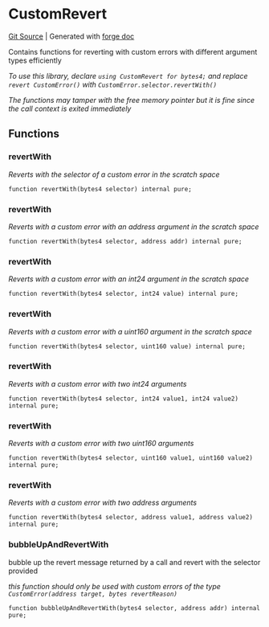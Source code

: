 # CustomRevert
[Git Source](https://github.com/uniswap/v4-core/blob/1141642f8ba4665a50660886a8a8401526677045/src/libraries/CustomRevert.sol)
| Generated with [forge doc](https://book.getfoundry.sh/reference/forge/forge-doc)

Contains functions for reverting with custom errors with different argument types efficiently

*To use this library, declare `using CustomRevert for bytes4;` and replace `revert CustomError()` with
`CustomError.selector.revertWith()`*

*The functions may tamper with the free memory pointer but it is fine since the call context is exited immediately*


## Functions
### revertWith

*Reverts with the selector of a custom error in the scratch space*


```solidity
function revertWith(bytes4 selector) internal pure;
```

### revertWith

*Reverts with a custom error with an address argument in the scratch space*


```solidity
function revertWith(bytes4 selector, address addr) internal pure;
```

### revertWith

*Reverts with a custom error with an int24 argument in the scratch space*


```solidity
function revertWith(bytes4 selector, int24 value) internal pure;
```

### revertWith

*Reverts with a custom error with a uint160 argument in the scratch space*


```solidity
function revertWith(bytes4 selector, uint160 value) internal pure;
```

### revertWith

*Reverts with a custom error with two int24 arguments*


```solidity
function revertWith(bytes4 selector, int24 value1, int24 value2) internal pure;
```

### revertWith

*Reverts with a custom error with two uint160 arguments*


```solidity
function revertWith(bytes4 selector, uint160 value1, uint160 value2) internal pure;
```

### revertWith

*Reverts with a custom error with two address arguments*


```solidity
function revertWith(bytes4 selector, address value1, address value2) internal pure;
```

### bubbleUpAndRevertWith

bubble up the revert message returned by a call and revert with the selector provided

*this function should only be used with custom errors of the type `CustomError(address target, bytes revertReason)`*


```solidity
function bubbleUpAndRevertWith(bytes4 selector, address addr) internal pure;
```

